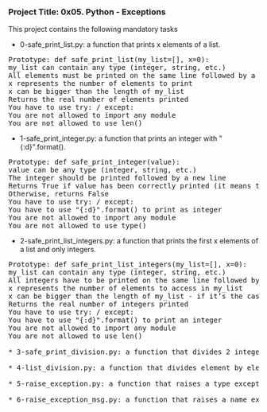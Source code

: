 ### Project Title: 0x05. Python - Exceptions

This project contains the following mandatory tasks

* 0-safe_print_list.py: a function that prints x elements of a list.
<pre>
Prototype: def safe_print_list(my_list=[], x=0):
my_list can contain any type (integer, string, etc.)
All elements must be printed on the same line followed by a new line.
x represents the number of elements to print
x can be bigger than the length of my_list
Returns the real number of elements printed
You have to use try: / except:
You are not allowed to import any module
You are not allowed to use len()
</pre>

* 1-safe_print_integer.py: a function that prints an integer with "{:d}".format().
<pre>
Prototype: def safe_print_integer(value):
value can be any type (integer, string, etc.)
The integer should be printed followed by a new line
Returns True if value has been correctly printed (it means the value is an integer)
Otherwise, returns False
You have to use try: / except:
You have to use "{:d}".format() to print as integer
You are not allowed to import any module
You are not allowed to use type()
</pre>

* 2-safe_print_list_integers.py: a function that prints the first x elements of a list and only integers.
<pre>
Prototype: def safe_print_list_integers(my_list=[], x=0):
my_list can contain any type (integer, string, etc.)
All integers have to be printed on the same line followed by a new line - other type of value in the list must be skipped (in silence).
x represents the number of elements to access in my_list
x can be bigger than the length of my_list - if it’s the case, an exception is expected to occur
Returns the real number of integers printed
You have to use try: / except:
You have to use "{:d}".format() to print an integer
You are not allowed to import any module
You are not allowed to use len()

* 3-safe_print_division.py: a function that divides 2 integers and prints the result.

* 4-list_division.py: a function that divides element by element 2 lists.

* 5-raise_exception.py: a function that raises a type exception.

* 6-raise_exception_msg.py: a function that raises a name exception with a message.
